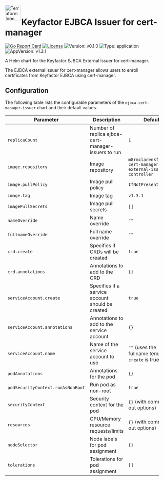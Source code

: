 <a href="https://kubernetes.io">
    <img src="https://raw.githubusercontent.com/cert-manager/cert-manager/d53c0b9270f8cd90d908460d69502694e1838f5f/logo/logo-small.png" alt="Terraform logo" title="K8s" align="left" height="50" />
</a>

# Keyfactor EJBCA Issuer for cert-manager

[![Go Report Card](https://goreportcard.com/badge/github.com/Keyfactor/ejbca-cert-manager-issuer)](https://goreportcard.com/report/github.com/Keyfactor/ejbca-cert-manager-issuer)
[![License](https://img.shields.io/badge/License-Apache%202.0-blue.svg)](https://img.shields.io/badge/License-Apache%202.0-blue.svg)
![Version: v0.1.0](https://img.shields.io/badge/Version-v0.1.0-informational?style=flat-square)
![Type: application](https://img.shields.io/badge/Type-application-informational?style=flat-square) 
![AppVersion: v1.3.1](https://img.shields.io/badge/AppVersion-v1.3.1-informational?style=flat-square)

A Helm chart for the Keyfactor EJBCA External Issuer for cert-manager.

The EJBCA external issuer for cert-manager allows users to enroll certificates from Keyfactor EJBCA using cert-manager.

## Configuration

The following table lists the configurable parameters of the `ejbca-cert-manager-issuer` chart and their default values.

| Parameter                         | Description                                         | Default                                                      |
|-----------------------------------|-----------------------------------------------------|--------------------------------------------------------------|
| `replicaCount`                    | Number of replica ejbca-cert-manager-issuers to run | `1`                                                          |
| `image.repository`                | Image repository                                    | `m8rmclarenkf/ejbca-cert-manager-external-issuer-controller` |
| `image.pullPolicy`                | Image pull policy                                   | `IfNotPresent`                                               |
| `image.tag`                       | Image tag                                           | `v1.3.1`                                                     |
| `imagePullSecrets`                | Image pull secrets                                  | `[]`                                                         |
| `nameOverride`                    | Name override                                       | `""`                                                         |
| `fullnameOverride`                | Full name override                                  | `""`                                                         |
| `crd.create`                      | Specifies if CRDs will be created                   | `true`                                                       |
| `crd.annotations`                 | Annotations to add to the CRD                       | `{}`                                                         |
| `serviceAccount.create`           | Specifies if a service account should be created    | `true`                                                       |
| `serviceAccount.annotations`      | Annotations to add to the service account           | `{}`                                                         |
| `serviceAccount.name`             | Name of the service account to use                  | `""` (uses the fullname template if `create` is true)        |
| `podAnnotations`                  | Annotations for the pod                             | `{}`                                                         |
| `podSecurityContext.runAsNonRoot` | Run pod as non-root                                 | `true`                                                       |
| `securityContext`                 | Security context for the pod                        | `{}` (with commented out options)                            |
| `resources`                       | CPU/Memory resource requests/limits                 | `{}` (with commented out options)                            |
| `nodeSelector`                    | Node labels for pod assignment                      | `{}`                                                         |
| `tolerations`                     | Tolerations for pod assignment                      | `[]`                                                         |
